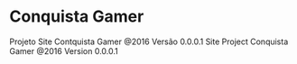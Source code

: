 # Conquista Gamer


Projeto Site Contquista Gamer @2016 Versão 0.0.0.1
Site Project Conquista Gamer @2016 Version 0.0.0.1
